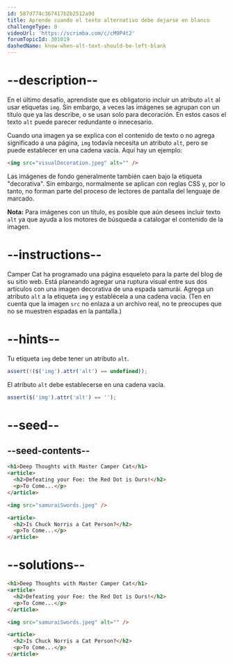 ```yaml
---
id: 587d774c367417b2b2512a9d
title: Aprende cuando el texto alternativo debe dejarse en blanco
challengeType: 0
videoUrl: 'https://scrimba.com/c/cM9P4t2'
forumTopicId: 301019
dashedName: know-when-alt-text-should-be-left-blank
---
```


# --description--

En el último desafío, aprendiste que es obligatorio incluir un atributo `alt` al usar etiquetas `img`. Sin embargo, a veces las imágenes se agrupan con un título que ya las describe, o se usan solo para decoración. En estos casos el texto `alt` puede parecer redundante o innecesario.

Cuando una imagen ya se explica con el contenido de texto o no agrega significado a una página, `img` todavía necesita un atributo `alt`, pero se puede establecer en una cadena vacía. Aquí hay un ejemplo:

```html
<img src="visualDecoration.jpeg" alt="" />
```

Las imágenes de fondo generalmente también caen bajo la etiqueta "decorativa". Sin embargo, normalmente se aplican con reglas CSS y, por lo tanto, no forman parte del proceso de lectores de pantalla del lenguaje de marcado.

**Nota:** Para imágenes con un título, es posible que aún desees incluir texto `alt` ya que ayuda a los motores de búsqueda a catalogar el contenido de la imagen.

# --instructions--

Camper Cat ha programado una página esqueleto para la parte del blog de su sitio web. Está planeando agregar una ruptura visual entre sus dos artículos con una imagen decorativa de una espada samurái. Agrega un atributo `alt` a la etiqueta `img` y establécela a una cadena vacía. (Ten en cuenta que la imagen `src` no enlaza a un archivo real, no te preocupes que no se muestren espadas en la pantalla.)

# --hints--

Tu etiqueta `img` debe tener un atributo `alt`.

```js
assert(!($('img').attr('alt') == undefined));
```

El atributo `alt` debe establecerse en una cadena vacía.

```js
assert($('img').attr('alt') == '');
```

# --seed--

## --seed-contents--

```html
<h1>Deep Thoughts with Master Camper Cat</h1>
<article>
  <h2>Defeating your Foe: the Red Dot is Ours!</h2>
  <p>To Come...</p>
</article>

<img src="samuraiSwords.jpeg" />

<article>
  <h2>Is Chuck Norris a Cat Person?</h2>
  <p>To Come...</p>
</article>
```

# --solutions--

```html
<h1>Deep Thoughts with Master Camper Cat</h1>
<article>
  <h2>Defeating your Foe: the Red Dot is Ours!</h2>
  <p>To Come...</p>
</article>

<img src="samuraiSwords.jpeg" alt="" />

<article>
  <h2>Is Chuck Norris a Cat Person?</h2>
  <p>To Come...</p>
</article>
```
